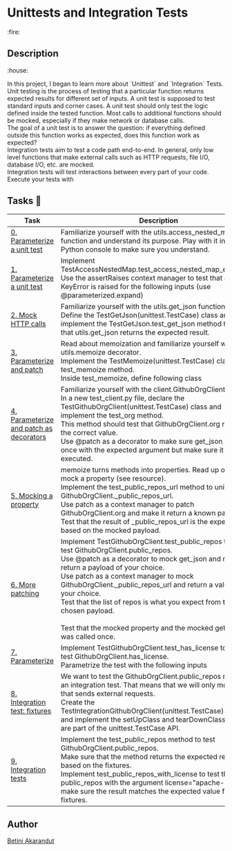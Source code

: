 <p><h1>Unittests and Integration Tests</h1> :fire: </p>

<p><h2>Description</h2> :house: </p>
In this project, I began to learn more about `Unittest` and `Integration` Tests.
Unit testing is the process of testing that a particular function returns expected results for different set of inputs. A unit test is supposed to test standard inputs and corner cases. A unit test should only test the logic defined inside the tested function. Most calls to additional functions should be mocked, especially if they make network or database calls.
<br>
The goal of a unit test is to answer the question: if everything defined outside this function works as expected, does this function work as expected?
<br>
Integration tests aim to test a code path end-to-end. In general, only low level functions that make external calls such as HTTP requests, file I/O, database I/O, etc. are mocked.
<br>
Integration tests will test interactions between every part of your code.
<br>
Execute your tests with

## Tasks :pencil:
| Task | Description |
|------|-------------|
|[0. Parameterize a unit test](./test_utils.py) | Familiarize yourself with the utils.access_nested_map function and understand its purpose. Play with it in the Python console to make sure you understand.|
| [1. Parameterize a unit test](./test_utils.py) | Implement TestAccessNestedMap.test_access_nested_map_exception. Use the assertRaises context manager to test that a KeyError is raised for the following inputs (use @parameterized.expand)
| [2. Mock HTTP calls](./test_utils.py) | Familiarize yourself with the utils.get_json function.<br>Define the TestGetJson(unittest.TestCase) class and implement the TestGetJson.test_get_json method to test that utils.get_json returns the expected result.|
| [3. Parameterize and patch](./test_utils.py) | Read about memoization and familiarize yourself with the utils.memoize decorator.<br>Implement the TestMemoize(unittest.TestCase) class with a test_memoize method.<br>Inside test_memoize, define following class
| [4. Parameterize and patch as decorators](./test_client.py) | Familiarize yourself with the client.GithubOrgClient class.<br>In a new test_client.py file, declare the TestGithubOrgClient(unittest.TestCase) class and implement the test_org method.<br>This method should test that GithubOrgClient.org returns the correct value.<br>Use @patch as a decorator to make sure get_json is called once with the expected argument but make sure it is not executed.|
| [5. Mocking a property](./test_client.py) | memoize turns methods into properties. Read up on how to mock a property (see resource).<br>Implement the test_public_repos_url method to unit-test GithubOrgClient._public_repos_url.<br>Use patch as a context manager to patch GithubOrgClient.org and make it return a known payload.<br>Test that the result of _public_repos_url is the expected one based on the mocked payload.|
| [6. More patching](./test_client.py) | Implement TestGithubOrgClient.test_public_repos to unit-test GithubOrgClient.public_repos.<br>Use @patch as a decorator to mock get_json and make it return a payload of your choice.<br>Use patch as a context manager to mock GithubOrgClient._public_repos_url and return a value of your choice.<br>Test that the list of repos is what you expect from the chosen payload.<br><br>Test that the mocked property and the mocked get_json was called once.|
| [7. Parameterize](./test_client.py) | Implement TestGithubOrgClient.test_has_license to unit-test GithubOrgClient.has_license.<br>Parametrize the test with the following inputs
|[8. Integration test: fixtures](./test_client.py) | We want to test the GithubOrgClient.public_repos method in an integration test. That means that we will only mock code that sends external requests.<br>Create the TestIntegrationGithubOrgClient(unittest.TestCase) class and implement the setUpClass and tearDownClass which are part of the unittest.TestCase API.|
| [9. Integration tests](./test_client.py) | Implement the test_public_repos method to test GithubOrgClient.public_repos.<br>Make sure that the method returns the expected results based on the fixtures.<br>Implement test_public_repos_with_license to test the public_repos with the argument license="apache-2.0" and make sure the result matches the expected value from the fixtures.|

## Author
[Betini Akarandut](www.github.com/betiniakarandut)

